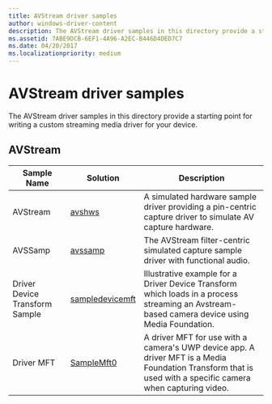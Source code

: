 ```yaml
---
title: AVStream driver samples
author: windows-driver-content
description: The AVStream driver samples in this directory provide a starting point for writing a custom streaming media driver for your device.
ms.assetid: 7ABE9DCB-6EF1-4A96-A2EC-B446D4DED7C7
ms.date: 04/20/2017
ms.localizationpriority: medium
---
```


# AVStream driver samples


The AVStream driver samples in this directory provide a starting point for writing a custom streaming media driver for your device.

## AVStream


| Sample Name                    | Solution                                                           | Description                                                                                                                                                           |
|--------------------------------|--------------------------------------------------------------------|-----------------------------------------------------------------------------------------------------------------------------------------------------------------------|
| AVStream                       | [avshws](http://go.microsoft.com/fwlink/p/?LinkId=620185)          | A simulated hardware sample driver providing a pin-centric capture driver to simulate AV capture hardware.                                                            |
| AVSSamp                        | [avssamp](http://go.microsoft.com/fwlink/p/?LinkId=620186)         | The AVStream filter-centric simulated capture sample driver with functional audio.                                                                                    |
| Driver Device Transform Sample | [sampledevicemft](http://go.microsoft.com/fwlink/p/?LinkId=620187) | Illustrative example for a Driver Device Transform which loads in a process streaming an Avstream-based camera device using Media Foundation.                         |
| Driver MFT                     | [SampleMft0](http://go.microsoft.com/fwlink/p/?LinkId=617126)      | A driver MFT for use with a camera's UWP device app. A driver MFT is a Media Foundation Transform that is used with a specific camera when capturing video. |

 

 

 




